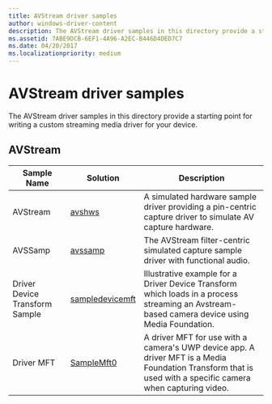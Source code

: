 ```yaml
---
title: AVStream driver samples
author: windows-driver-content
description: The AVStream driver samples in this directory provide a starting point for writing a custom streaming media driver for your device.
ms.assetid: 7ABE9DCB-6EF1-4A96-A2EC-B446D4DED7C7
ms.date: 04/20/2017
ms.localizationpriority: medium
---
```


# AVStream driver samples


The AVStream driver samples in this directory provide a starting point for writing a custom streaming media driver for your device.

## AVStream


| Sample Name                    | Solution                                                           | Description                                                                                                                                                           |
|--------------------------------|--------------------------------------------------------------------|-----------------------------------------------------------------------------------------------------------------------------------------------------------------------|
| AVStream                       | [avshws](http://go.microsoft.com/fwlink/p/?LinkId=620185)          | A simulated hardware sample driver providing a pin-centric capture driver to simulate AV capture hardware.                                                            |
| AVSSamp                        | [avssamp](http://go.microsoft.com/fwlink/p/?LinkId=620186)         | The AVStream filter-centric simulated capture sample driver with functional audio.                                                                                    |
| Driver Device Transform Sample | [sampledevicemft](http://go.microsoft.com/fwlink/p/?LinkId=620187) | Illustrative example for a Driver Device Transform which loads in a process streaming an Avstream-based camera device using Media Foundation.                         |
| Driver MFT                     | [SampleMft0](http://go.microsoft.com/fwlink/p/?LinkId=617126)      | A driver MFT for use with a camera's UWP device app. A driver MFT is a Media Foundation Transform that is used with a specific camera when capturing video. |

 

 

 




